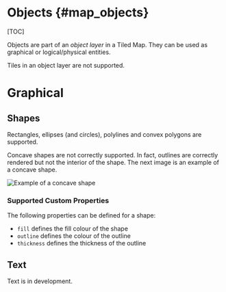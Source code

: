Objects   {#map_objects}
====
[TOC]

Objects are part of an _object layer_ in a Tiled Map. They can be used as graphical or logical/physical entities.

Tiles in an object layer are not supported.

# Graphical
## Shapes
Rectangles, ellipses (and circles), polylines and convex polygons are supported.

Concave shapes are not correctly supported. In fact, outlines are correctly rendered but not the interior of the shape. The next image is an example of a concave shape.

![Example of a concave shape](concaveShape.png "Concave Shape")

### Supported Custom Properties
The following properties can be defined for a shape:

  * `fill` defines the fill colour of the shape
  * `outline` defines the colour of the outline
  * `thickness` defines the thickness of the outline

## Text
Text is in development.